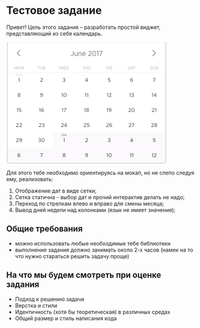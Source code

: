 Тестовое задание
==================================

Привет!
Цель этого задания – разработать простой виджет, представляющий из себя календарь.

<img align='center' src='./mockup.png'>

Для этого тебе необходимо ориентируясь на мокап, но не слепо следуя ему, реализовать:
1. Отображение дат в виде сетки;
2. Сетка статична - выбор дат и прочий интерактив делать не надо;
3. Переход по стрелкам влево и вправо для смены месяца;
4. Вывод дней недели над колонками (язык не имеет значения);

Общие требования
----------------

* можно использовать любые необходимые тебе библиотеки
* выполнение задания должно занимать около 2-х часов (намек на то что нужно стараться решить задачу проще)


На что мы будем смотреть при оценке задания
-------------------------------------------

* Подход к решению задачи
* Верстка и стили
* Идентичность (хотя бы теоретическая) в различных средах
* Общий размер и стиль написания кода
